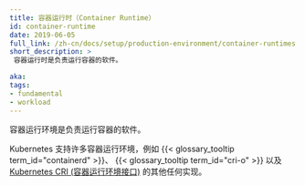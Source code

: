 ```yaml
---
title: 容器运行时（Container Runtime）
id: container-runtime
date: 2019-06-05
full_link: /zh-cn/docs/setup/production-environment/container-runtimes
short_description: >
 容器运行时是负责运行容器的软件。

aka:
tags:
- fundamental
- workload
---
```


容器运行环境是负责运行容器的软件。


Kubernetes 支持许多容器运行环境，例如
{{< glossary_tooltip term_id="containerd" >}}、
{{< glossary_tooltip term_id="cri-o" >}}
以及 [Kubernetes CRI (容器运行环境接口)](https://github.com/kubernetes/community/blob/master/contributors/devel/sig-node/container-runtime-interface.md)
的其他任何实现。